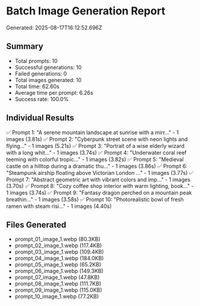 # Batch Image Generation Report

Generated: 2025-08-17T16:12:52.696Z

## Summary
- Total prompts: 10
- Successful generations: 10
- Failed generations: 0
- Total images generated: 10
- Total time: 62.60s
- Average time per prompt: 6.26s
- Success rate: 100.0%

## Individual Results
✅ Prompt 1: "A serene mountain landscape at sunrise with a mirr..." - 1 images (3.81s)
✅ Prompt 2: "Cyberpunk street scene with neon lights and flying..." - 1 images (5.21s)
✅ Prompt 3: "Portrait of a wise elderly wizard with a long whit..." - 1 images (3.74s)
✅ Prompt 4: "Underwater coral reef teeming with colorful tropic..." - 1 images (3.82s)
✅ Prompt 5: "Medieval castle on a hilltop during a dramatic thu..." - 1 images (3.86s)
✅ Prompt 6: "Steampunk airship floating above Victorian London ..." - 1 images (3.77s)
✅ Prompt 7: "Abstract geometric art with vibrant colors and imp..." - 1 images (3.70s)
✅ Prompt 8: "Cozy coffee shop interior with warm lighting, book..." - 1 images (3.74s)
✅ Prompt 9: "Fantasy dragon perched on a mountain peak breathin..." - 1 images (3.58s)
✅ Prompt 10: "Photorealistic bowl of fresh ramen with steam risi..." - 1 images (4.40s)

## Files Generated
- prompt_01_image_1.webp (80.3KB)
- prompt_02_image_1.webp (117.4KB)
- prompt_03_image_1.webp (109.4KB)
- prompt_04_image_1.webp (184.0KB)
- prompt_05_image_1.webp (65.2KB)
- prompt_06_image_1.webp (149.3KB)
- prompt_07_image_1.webp (47.8KB)
- prompt_08_image_1.webp (111.7KB)
- prompt_09_image_1.webp (115.0KB)
- prompt_10_image_1.webp (77.2KB)
